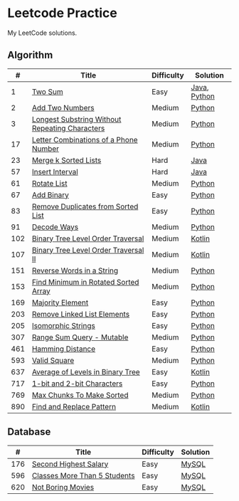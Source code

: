 # Leetcode Practice  
My LeetCode solutions.  

## Algorithm  
| # | Title | Difficulty | Solution |
| - | ----- | ---------- | -------- |
| 1 | [Two Sum](https://leetcode.com/problems/two-sum/description/) | Easy | [Java](./Java/TwoSum.java), [Python](./Python/two_sum.py) |  
| 2 | [Add Two Numbers](https://leetcode.com/problems/add-two-numbers/description/) | Medium | [Python](./Python/add_two_numbers.py) |  
| 3 | [Longest Substring Without Repeating Characters](https://leetcode.com/problems/longest-substring-without-repeating-characters/description/) | Medium | [Python](./Python/longest_substring_without_repeating_characters.py) |  
| 17 | [Letter Combinations of a Phone Number](https://leetcode.com/problems/letter-combinations-of-a-phone-number/) | Medium | [Python](./Python/letter_combinations_of_a_phone_number.py) |  
| 23 | [Merge k Sorted Lists](https://leetcode.com/problems/merge-k-sorted-lists/) | Hard | [Java](./Java/MergeKSortedList.java) |
| 57 | [Insert Interval](https://leetcode.com/problems/insert-interval/) | Hard | [Java](./Java/InsertInterval.java) |
| 61 | [Rotate List](https://leetcode.com/problems/rotate-list/description/) | Medium | [Python](./Python/rotate_list.py) |
| 67 | [Add Binary](https://leetcode.com/problems/add-binary/) | Easy | [Python](./Python/add_binary.py) |
| 83 | [Remove Duplicates from Sorted List](https://leetcode.com/problems/remove-duplicates-from-sorted-list/description/) | Easy | [Python](./Python/remove_duplicates_from_sorted_list.py) |  
| 91 | [Decode Ways](https://leetcode.com/problems/decode-ways/) | Medium | [Python](./Python/decode_ways.py) |  
| 102 | [Binary Tree Level Order Traversal](https://leetcode.com/problems/binary-tree-level-order-traversal/) | Medium | [Kotlin](./Kotlin/binaryTreeLevelOrderTraversal.kt) |  
| 107 | [Binary Tree Level Order Traversal II](https://leetcode.com/problems/binary-tree-level-order-traversal-ii/) | Medium | [Kotlin](./Kotlin/binaryTreeLevelOrderTraversalII.kt) |  
| 151 | [Reverse Words in a String](https://leetcode.com/problems/reverse-words-in-a-string/) | Medium | [Python](./Python/reverse_words_in_a_string.py) |
| 153 | [Find Minimum in Rotated Sorted Array](https://leetcode.com/problems/find-minimum-in-rotated-sorted-array/description/) | Medium | [Python](./Python/find_minimum_in_rotated_sorted_array.py) |  
| 169 | [Majority Element](https://leetcode.com/problems/majority-element/description/) | Easy | [Python](./Python/majority_element.py) |  
| 203 | [Remove Linked List Elements](https://leetcode.com/problems/remove-linked-list-elements) | Easy | [Python](./Python/remove_linked_list_elements.py) |  
| 205 | [Isomorphic Strings](https://leetcode.com/problems/isomorphic-strings/) | Easy | [Python](./Python/isomorphic_strings.py) |  
| 307 | [Range Sum Query - Mutable](https://leetcode.com/problems/range-sum-query-mutable/description/) | Medium | [Python](./Python/range_sum_query_mutable.py) |  
| 461 | [Hamming Distance](https://leetcode.com/problems/hamming-distance/description/) | Easy | [Python](./Python/hamming_distance.py) |  
| 593 | [Valid Square](https://leetcode.com/problems/valid-square/) | Medium | [Python](./Python/valid_square.py) |  
| 637 | [Average of Levels in Binary Tree](https://leetcode.com/problems/average-of-levels-in-binary-tree/) | Easy | [Kotlin](./Kotlin/averageOfLevelsInBinaryTree.kt) |
| 717 | [1-bit and 2-bit Characters](https://leetcode.com/problems/1-bit-and-2-bit-characters/description/) | Easy | [Python](./Python/1_bit_and_2_bit_characters.py) |  
| 769 | [Max Chunks To Make Sorted](https://leetcode.com/problems/max-chunks-to-make-sorted/) | Medium | [Python](./Python/max_chunks_to_make_sorted.py) |  
| 890 | [Find and Replace Pattern](https://leetcode.com/problems/find-and-replace-pattern/) | Medium | [Kotlin](./Kotlin/findAndReplacePattern.kt) |  


## Database  
| # | Title | Difficulty | Solution |
| - | ----- | ---------- | -------- |
| 176 | [Second Highest Salary](https://leetcode.com/problems/second-highest-salary/description/) | Easy | [MySQL](./MySQL/second_highest_salary.sql) |  
| 596 | [Classes More Than 5 Students](https://leetcode.com/problems/classes-more-than-5-students/description/) | Easy | [MySQL](./MySQL/classes_more_than_5_students.sql) |  
| 620 | [Not Boring Movies](https://leetcode.com/problems/not-boring-movies/description/) | Easy | [MySQL](./MySQL/not_boring_movies.sql) |  